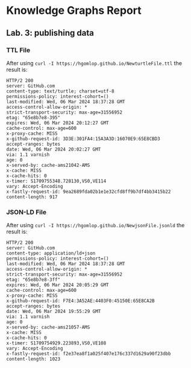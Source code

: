 # Knowledge Graphs Report
## Lab. 3: publishing data

### TTL File

After using ```curl -I https://hgomlop.github.io/NewturtleFile.ttl``` the result is:
```
HTTP/2 200 
server: GitHub.com
content-type: text/turtle; charset=utf-8
permissions-policy: interest-cohort=()
last-modified: Wed, 06 Mar 2024 18:37:28 GMT
access-control-allow-origin: *
strict-transport-security: max-age=31556952
etag: "65e8b7e8-395"
expires: Wed, 06 Mar 2024 20:12:27 GMT
cache-control: max-age=600
x-proxy-cache: MISS
x-github-request-id: 3D3E:301FA4:15A3A3D:16070E9:65E8CBD3
accept-ranges: bytes
date: Wed, 06 Mar 2024 20:02:27 GMT
via: 1.1 varnish
age: 0
x-served-by: cache-ams21042-AMS
x-cache: MISS
x-cache-hits: 0
x-timer: S1709755348.728130,VS0,VE114
vary: Accept-Encoding
x-fastly-request-id: 9ea2689fda02b1e1e32cfd8ff9b7df4bb3415b22
content-length: 917
```

### JSON-LD File

After using ```curl -I https://hgomlop.github.io/NewjsonFile.jsonld``` the result is:
```
HTTP/2 200 
server: GitHub.com
content-type: application/ld+json
permissions-policy: interest-cohort=()
last-modified: Wed, 06 Mar 2024 18:37:28 GMT
access-control-allow-origin: *
strict-transport-security: max-age=31556952
etag: "65e8b7e8-3ff"
expires: Wed, 06 Mar 2024 20:05:29 GMT
cache-control: max-age=600
x-proxy-cache: MISS
x-github-request-id: F7E4:3A52AE:4403F0:45150E:65E8CA2B
accept-ranges: bytes
date: Wed, 06 Mar 2024 19:55:29 GMT
via: 1.1 varnish
age: 0
x-served-by: cache-ams21057-AMS
x-cache: MISS
x-cache-hits: 0
x-timer: S1709754929.223893,VS0,VE108
vary: Accept-Encoding
x-fastly-request-id: f2e37ea8f1a025f407e176c337d1629a90f23dbb
content-length: 1023
```